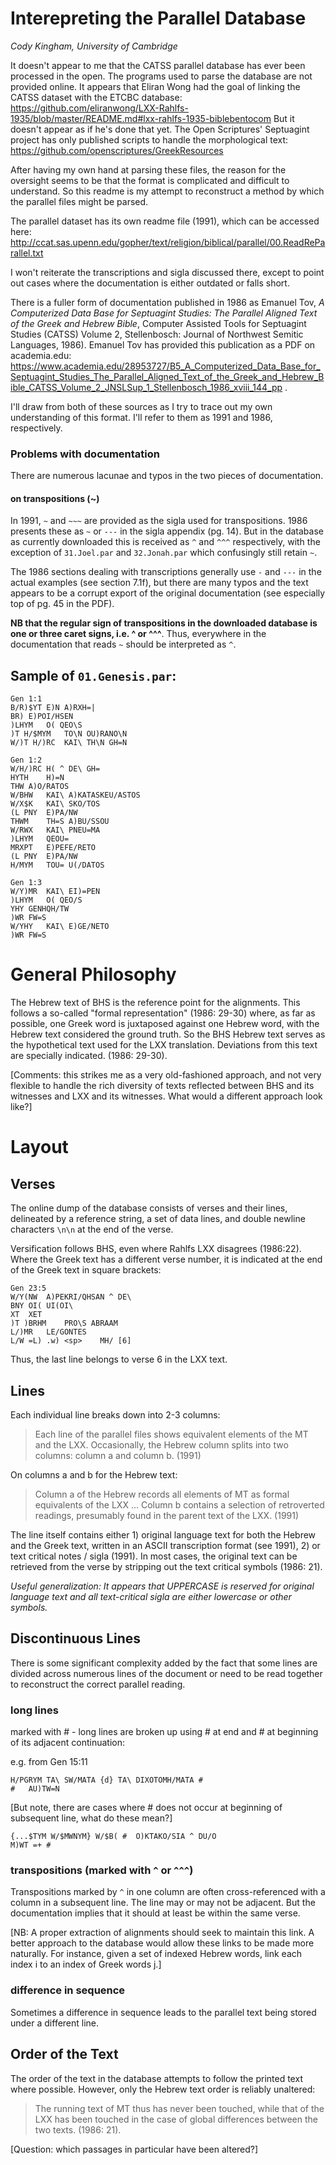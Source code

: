 # Interepreting the Parallel Database
*Cody Kingham, University of Cambridge*

It doesn't appear to me that the CATSS parallel database has ever been
processed in the open. The programs used to parse the database are not
provided online. It appears that Eliran Wong had the goal of linking the
CATSS dataset with the ETCBC database: https://github.com/eliranwong/LXX-Rahlfs-1935/blob/master/README.md#lxx-rahlfs-1935-biblebentocom 
But it doesn't appear as if he's done that yet. The Open Scriptures' Septuagint project
has only published scripts to handle the morphological text: https://github.com/openscriptures/GreekResources 

After having my own hand at parsing these files, the reason for the oversight
seems to be that the format is complicated and difficult to understand. 
So this readme is my attempt to reconstruct a method by which
the parallel files might be parsed. 

The parallel dataset has its own readme file (1991), which can be accessed here:
http://ccat.sas.upenn.edu/gopher/text/religion/biblical/parallel/00.ReadReParallel.txt

I won't reiterate the transcriptions and sigla discussed there, except to point out cases
where the documentation is either outdated or falls short. 

There is a fuller form of documentation published in 1986 as Emanuel Tov, *A Computerized Data Base for Septuagint Studies:  The Parallel Aligned Text of the Greek and Hebrew Bible*, Computer
Assisted Tools for Septuagint Studies (CATSS) Volume 2, Stellenbosch: Journal of Northwest Semitic Languages, 1986). Emanuel Tov has provided this publication as a PDF on academia.edu:
https://www.academia.edu/28953727/B5_A_Computerized_Data_Base_for_Septuagint_Studies_The_Parallel_Aligned_Text_of_the_Greek_and_Hebrew_Bible_CATSS_Volume_2_JNSLSup_1_Stellenbosch_1986_xviii_144_pp . 

I'll draw from both of these sources as I try to trace out my own understanding of
this format. I'll refer to them as 1991 and 1986, respectively.

### Problems with documentation

There are numerous lacunae and typos in the two pieces of documentation. 

#### on transpositions (~)

In 1991, `~` and `~~~` are provided as the sigla used for transpositions. 
1986 presents these as `~` or `---` in the sigla appendix (pg. 14). 
But in the database as currently downloaded this is received as `^` and 
`^^^` respectively, with the exception of `31.Joel.par` and `32.Jonah.par` 
which confusingly still retain `~`. 

The 1986 sections dealing with transcriptions generally use `-` and `---` in the 
actual examples (see section 7.1f), but there are many typos and the text appears
to be a corrupt export of the original documentation (see especially top of pg. 45
in the PDF).

**NB that the regular sign of transpositions in the downloaded database
is one or three caret signs, i.e. ^ or ^^^**. Thus, everywhere in the documentation
that reads `~` should be interpreted as `^`.  

## Sample of `01.Genesis.par`: 

```
Gen 1:1
B/R)$YT E)N A)RXH=|
BR) E)POI/HSEN
)LHYM   O( QEO\S 
)T H/$MYM   TO\N OU)RANO\N
W/)T H/)RC  KAI\ TH\N GH=N

Gen 1:2
W/H/)RC H( ^ DE\ GH=
HYTH    H)=N  
THW A)O/RATOS
W/BHW   KAI\ A)KATASKEU/ASTOS
W/X$K   KAI\ SKO/TOS
(L PNY  E)PA/NW
THWM    TH=S A)BU/SSOU
W/RWX   KAI\ PNEU=MA
)LHYM   QEOU= 
MRXPT   E)PEFE/RETO
(L PNY  E)PA/NW
H/MYM   TOU= U(/DATOS

Gen 1:3
W/Y)MR  KAI\ EI)=PEN
)LHYM   O( QEO/S 
YHY GENHQH/TW
)WR FW=S
W/YHY   KAI\ E)GE/NETO
)WR FW=S
``` 

# General Philosophy

The Hebrew text of BHS is the reference point for the alignments. This follows
a so-called "formal representation" (1986: 29-30) where, as far as possible,
one Greek word is juxtaposed against one Hebrew word, with the Hebrew text
considered the ground truth. So the BHS Hebrew text serves as the hypothetical 
text used for the LXX translation. Deviations from this text are specially 
indicated. (1986: 29-30).

[Comments: this strikes me as a very old-fashioned approach, and not very flexible
to handle the rich diversity of texts reflected between BHS and its witnesses and LXX
and its witnesses. What would a different approach look like?]

# Layout

## Verses
The online dump of the database consists of verses and 
their lines, delineated by a reference string, a set of 
data lines, and double newline characters `\n\n` at the
end of the verse.

Versification follows BHS, even where Rahlfs LXX disagrees
(1986:22). Where the Greek text has a different verse number,
it is indicated at the end of the Greek text in square 
brackets:

```
Gen 23:5
W/Y(NW  A)PEKRI/QHSAN ^ DE\ 
BNY OI( UI(OI\
XT  XET
)T )BRHM    PRO\S ABRAAM
L/)MR   LE/GONTES
L/W =L) .w) <sp>    MH/ [6]
```
Thus, the last line belongs to verse 6 in the LXX text.

## Lines
Each individual line breaks down into 2-3 columns:
> Each line of the parallel files shows equivalent elements of the MT
> and the LXX. Occasionally, the Hebrew column splits into two columns:
> column a and column b. (1991)

On columns a and b for the Hebrew text:
> Column a of the Hebrew records all elements of MT as formal
> equivalents of the LXX ... Column b contains a selection of retroverted readings, 
> presumably found in the parent text of the LXX. (1991)

The line itself contains either 1) original language text for both the Hebrew
and the Greek text, written in an ASCII transcription format (see 1991), 
2) or text critical notes / sigla (1991). In most cases, the original text 
can be retrieved from the verse by stripping out the text critical symbols (1986: 21). 

*Useful generalization: It appears that UPPERCASE is reserved for original language text and all
text-critical sigla are either lowercase or other symbols.*

## Discontinuous Lines
There is some significant complexity added by the fact that some lines 
are divided across numerous lines of the document or need to be read 
together to reconstruct the correct parallel reading.  

### long lines 

marked with # - long lines are broken up using # at end and # at beginning 
of its adjacent continuation:   

e.g. from Gen 15:11
```
H/PGRYM TA\ SW/MATA {d} TA\ DIXOTOMH/MATA #
#   AU)TW=N
```

[But note, there are cases where # does not occur at beginning of 
subsequent line, what do these mean?]
```
{...$TYM W/$MWNYM} W/$B( #  O)KTAKO/SIA ^ DU/O
M)WT =+ #
```

### transpositions (marked with `^` or `^^^`)

Transpositions marked by `^` in one column are often cross-referenced
with a column in a subsequent line. The line may or may not be adjacent. But 
the documentation implies that it should at least be within the same verse.

[NB: A proper extraction of alignments should seek to maintain this link.
A better approach to the database would allow these links to be made more
naturally. For instance, given a set of indexed Hebrew words, link each index i 
to an index of Greek words j.]

### difference in sequence

Sometimes a difference in sequence leads to the parallel text being stored under
a different line. 

## Order of the Text

The order of the text in the database attempts to follow the printed text
where possible. However, only the Hebrew text order is reliably unaltered:

> The running text of MT thus has never been touched, while that of the LXX has been touched in the case of global differences between the two texts. (1986: 21). 

[Question: which passages in particular have been altered?]
